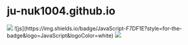 # ju-nuk1004.github.io

<img src="https://capsule-render.vercel.app/api?type=waving&color=BDBDC8&height=150&section=header" />
![js](https://img.shields.io/badge/JavaScript-F7DF1E?style=for-the-badge&logo=JavaScript&logoColor=white)
<img src="https://capsule-render.vercel.app/api?type=waving&color=BDBDC8&height=150&section=footer" />
